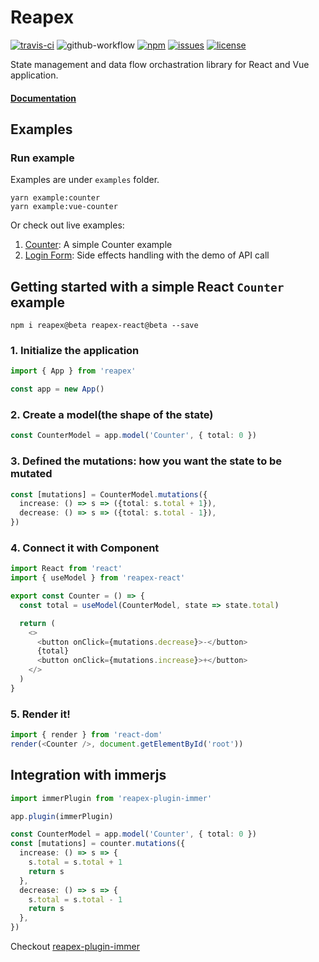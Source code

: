 # Reapex 
[![travis-ci](https://travis-ci.org/ruanyl/reapex.svg?branch=master)](https://travis-ci.org/github/ruanyl/reapex)
![github-workflow](https://github.com/ruanyl/reapex/workflows/CI/badge.svg)
[![npm](https://img.shields.io/npm/v/reapex.svg)](https://www.npmjs.com/package/reapex)
[![issues](https://img.shields.io/github/issues/ruanyl/reapex)](https://github.com/ruanyl/reapex/issues)
[![license](https://img.shields.io/github/license/ruanyl/reapex)](https://github.com/ruanyl/reapex/blob/master/LICENSE.md)


State management and data flow orchastration library for React and Vue application.


#### [Documentation](https://reapex.gitbook.io/docs/)

## Examples

### Run example
Examples are under `examples` folder.

```
yarn example:counter
yarn example:vue-counter
```
Or check out live examples:

1. [Counter](https://codesandbox.io/s/reapex-example-counter-oluew): A simple Counter example
2. [Login Form](https://codesandbox.io/s/reapex-login-form-06eq1): Side effects handling with the demo of API call

## Getting started with a simple React `Counter` example

```
npm i reapex@beta reapex-react@beta --save
```

### 1. Initialize the application
```typescript
import { App } from 'reapex'

const app = new App()

```

### 2. Create a model(the shape of the state)
```typescript
const CounterModel = app.model('Counter', { total: 0 })
```

### 3. Defined the mutations: how you want the state to be mutated
```typescript
const [mutations] = CounterModel.mutations({
  increase: () => s => ({total: s.total + 1}),
  decrease: () => s => ({total: s.total - 1}),
})
```

### 4. Connect it with Component
```typescript
import React from 'react'
import { useModel } from 'reapex-react'

export const Counter = () => {
  const total = useModel(CounterModel, state => state.total)

  return (
    <>
      <button onClick={mutations.decrease}>-</button>
      {total}
      <button onClick={mutations.increase}>+</button>
    </>
  )
}
```

### 5. Render it!
```typescript
import { render } from 'react-dom'
render(<Counter />, document.getElementById('root'))
```


## Integration with immerjs
```typescript
import immerPlugin from 'reapex-plugin-immer'

app.plugin(immerPlugin)

const CounterModel = app.model('Counter', { total: 0 })
const [mutations] = counter.mutations({
  increase: () => s => {
    s.total = s.total + 1
    return s
  },
  decrease: () => s => {
    s.total = s.total - 1
    return s
  },
})
```
Checkout [reapex-plugin-immer](https://github.com/ReapexJS/reapex-plugin-immer)
